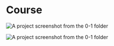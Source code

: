 # Course

![A project screenshot from the 0-1 folder](../../cohort_journal/0-1/0-1.jpg)

![A project screenshot from the 0-1 folder](../../cohort_journal/0-1/1-100.jpg)
